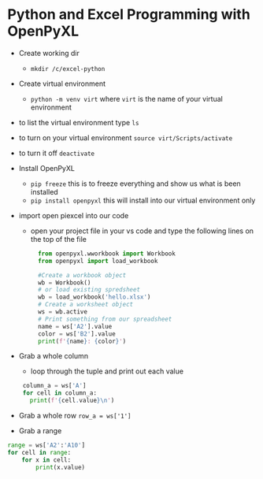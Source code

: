 # Python and Excel Programming with OpenPyXL

- Create working dir
  - `mkdir /c/excel-python`
- Create virtual environment
  - `python -m venv virt` where `virt` is the name of your virtual environment
- to list the virtual environment type `ls`
- to turn on your virtual environment `source virt/Scripts/activate`
- to turn it off `deactivate`
- Install OpenPyXL
  - `pip freeze` this is to freeze everything and show us what is been installed
  - `pip install openpyxl` this will install into our virtual environment only
- import open piexcel into our code

  - open your project file in your vs code and type the following lines on the top of the file

    ```python
      from openpyxl.wworkbook import Workbook
      from openpyxl import load_workbook

      #Create a workbook object
      wb = Workbook()
      # or load existing spredsheet
      wb = load_workbook('hello.xlsx')
      # Create a worksheet object
      ws = wb.active
      # Print something from our spreadsheet
      name = ws['A2'].value
      color = ws['B2'].value
      print(f'{name}: {color}')
    ```

- Grab a whole column
  - loop through the tuple and print out each value
  ```python
   column_a = ws['A']
   for cell in column_a:
     print(f'{cell.value}\n')
  ```
- Grab a whole row `row_a = ws['1']`

- Grab a range

```python
range = ws['A2':'A10']
for cell in range:
    for x in cell:
        print(x.value)
```
